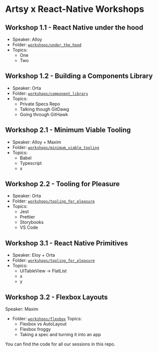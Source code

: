 # Artsy x React-Native Workshops

## Workshop 1.1 - React Native under the hood

- Speaker: Alloy
- Folder: [`workshops/under_the_hood`](workshops/under_the_hood)
- Topics:
  - One
  - Two

## Workshop 1.2 - Building a Components Library

- Speaker: Orta
- Folder: [`workshops/component_library`](workshops/component_library)
- Topics:
  - Private Specs Repo
  - Talking though GitDawg
  - Going through GitHawk

## Workshop 2.1 - Minimum Viable Tooling

- Speaker: Alloy + Maxim
- Folder: [`workshops/minimum_viable_tooling`](workshops/minimum_viable_tooling)
- Topics:
  - Babel
  - Typescript
  - x

## Workshop 2.2 - Tooling for Pleasure

- Speaker: Orta
- Folder: [`workshops/tooling_for_pleasure`](workshops/tooling_for_pleasure)
- Topics: 
  - Jest
  - Prettier
  - Storybooks
  - VS Code

## Workshop 3.1 - React Native Primitives

- Speaker: Eloy + Orta
- Folder: [`workshops/tooling_for_pleasure`](workshops/tooling_for_pleasure)
- Topics: 
  - UITableView -> FlatList
  - x
  - y


## Workshop 3.2 - Flexbox Layouts

Speaker: Maxim
- Folder: [`workshops/flexbox`](workshops/flexbox)
Topics:
  - Flexbox vs AutoLayout
  - Flexbox froggy
  - Taking a spec and turning it into an app

You can find the code for all our sessions in this repo.
